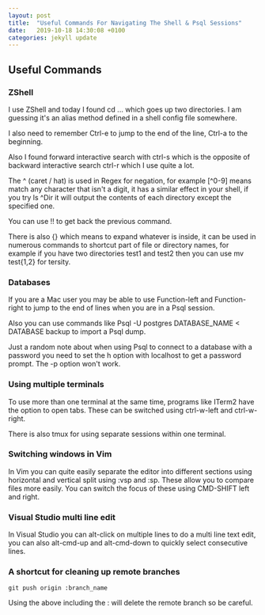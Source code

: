 ```yaml
---
layout: post
title:  "Useful Commands For Navigating The Shell & Psql Sessions"
date:   2019-10-18 14:30:08 +0100
categories: jekyll update
---
```

## Useful Commands

### ZShell

I use ZShell and today I found cd ... which goes up two directories. I am guessing it's an alias method defined in a shell config file somewhere.

I also need to remember Ctrl-e to jump to the end of the line, Ctrl-a to the beginning.

Also I found forward interactive search with ctrl-s which is the opposite of backward interactive search ctrl-r which I use quite a lot.

The ^ (caret / hat) is used in Regex for negation, for example [^0-9] means match any character that isn't a digit, it has a similar effect in your shell, if you try ls ^Dir it will output the contents of each directory except the specified one.

You can use !! to get back the previous command.

There is also {} which means to expand whatever is inside, it can be used in numerous commands to shortcut part of file or directory names, for example if you have two directories test1 and test2 then you can use mv test{1,2} for tersity.

### Databases

If you are a Mac user you may be able to use Function-left and Function-right to jump to the end of lines when you are in a Psql session. 

Also you can use commands like Psql -U postgres DATABASE_NAME < DATABASE backup to import a Psql dump.

Just a random note about when using Psql to connect to a database with a password you need to set the h option with localhost to get a password prompt. The -p option won't work.

### Using multiple terminals

To use more than one terminal at the same time, programs like ITerm2 have the option to open tabs. These can be switched using ctrl-w-left and ctrl-w-right.

There is also tmux for using separate sessions within one terminal.

### Switching windows in Vim

In Vim you can quite easily separate the editor into different sections using horizontal and vertical split using :vsp and :sp. These allow you to compare files more easily. You can switch the focus of these using CMD-SHIFT left and right.

### Visual Studio multi line edit

In Visual Studio you can alt-click on multiple lines to do a multi line text edit, you can also alt-cmd-up and alt-cmd-down to quickly select consecutive lines.

### A shortcut for cleaning up remote branches

```git push origin :branch_name```

Using the above including the : will delete the remote branch so be careful.